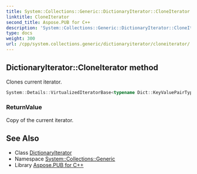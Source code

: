 ```yaml
---
title: System::Collections::Generic::DictionaryIterator::CloneIterator method
linktitle: CloneIterator
second_title: Aspose.PUB for C++
description: 'System::Collections::Generic::DictionaryIterator::CloneIterator method. Clones current iterator in C++.'
type: docs
weight: 300
url: /cpp/system.collections.generic/dictionaryiterator/cloneiterator/
---
```

## DictionaryIterator::CloneIterator method


Clones current iterator.

```cpp
System::Details::VirtualizedIteratorBase<typename Dict::KeyValuePairType> * System::Collections::Generic::DictionaryIterator<Dict>::CloneIterator() const override
```


### ReturnValue

Copy of the current iterator.

## See Also

* Class [DictionaryIterator](../)
* Namespace [System::Collections::Generic](../../)
* Library [Aspose.PUB for C++](../../../)
